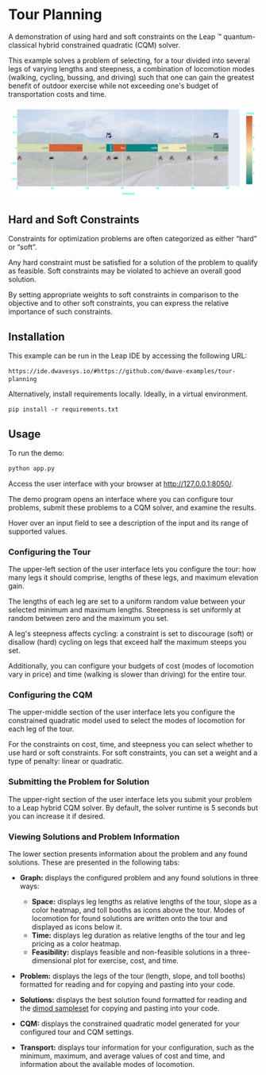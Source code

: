 # Tour Planning

A demonstration of using hard and soft constraints on the Leap &trade;
quantum-classical hybrid constrained quadratic (CQM) solver.

This example solves a problem of selecting, for a tour divided into several legs
of varying lengths and steepness, a combination of locomotion modes (walking,
cycling, bussing, and driving) such that one can gain the greatest benefit of
outdoor exercise while not exceeding one's budget of transportation costs and time.  

![Example Solution](assets/example_space_graph.png)

## Hard and Soft Constraints

Constraints for optimization problems are often categorized as either “hard” or
“soft”.

Any hard constraint  must be satisfied for a solution of the problem to qualify
as feasible. Soft constraints may be violated to achieve an overall good solution.

By setting appropriate weights to soft constraints in comparison to the objective
and to other soft constraints, you can express the relative importance of such
constraints.

## Installation

This example can be run in the Leap IDE by accessing the following URL:

    https://ide.dwavesys.io/#https://github.com/dwave-examples/tour-planning


Alternatively, install requirements locally. Ideally, in a virtual environment.

    pip install -r requirements.txt

## Usage

To run the demo:

```bash
python app.py
```

Access the user interface with your browser at http://127.0.0.1:8050/.

The demo program opens an interface where you can configure tour
problems, submit these problems to a CQM solver, and examine the results.

Hover over an input field to see a description of the input and its range of
supported values.

### Configuring the Tour

The upper-left section of the user interface lets you configure the tour: how
many legs it should comprise, lengths of these legs, and maximum elevation gain.

The lengths of each leg are set to a uniform random value between your selected
minimum and maximum lengths. Steepness is set uniformly at random between zero
and the maximum you set.

A leg's steepness affects cycling: a constraint is set to discourage (soft) or
disallow (hard) cycling on legs that exceed half the maximum steeps you set.

Additionally, you can configure your budgets of cost (modes of locomotion
vary in price) and time (walking is slower than driving) for the entire tour.

### Configuring the CQM

The upper-middle section of the user interface lets you configure the constrained
quadratic model used to select the modes of locomotion for each leg of the tour.

For the constraints on cost, time, and steepness you can select whether to
use hard or soft constraints. For soft constraints, you can set a weight and
a type of penalty: linear or quadratic.

### Submitting the Problem for Solution

The upper-right section of the user interface lets you submit your problem
to a Leap hybrid CQM solver. By default, the solver runtime is 5 seconds but
you can increase it if desired.

### Viewing Solutions and Problem Information

The lower section presents information about the problem and any found solutions.
These are presented in the following tabs:

* **Graph:** displays the configured problem and any found solutions in three ways:

    - **Space:** displays leg lengths as relative lengths of the tour, slope as a
      color heatmap, and toll booths as icons above the tour. Modes of locomotion
      for found solutions are written onto the tour and displayed as icons below 
      it.
    - **Time:** displays leg duration as relative lengths of the tour and leg pricing
      as a color heatmap.   
    - **Feasibility:** displays feasible and non-feasible solutions in a
      three-dimensional plot for exercise, cost, and time.
* **Problem:** displays the legs of the tour (length, slope, and toll booths) formatted
    for reading and for copying and pasting into your code.
* **Solutions:** displays the best solution found formatted for reading and the
    [dimod sampleset](
https://docs.ocean.dwavesys.com/en/stable/docs_dimod/reference/sampleset.html)
    for copying and pasting into your code.
* **CQM:** displays the constrained quadratic model generated for your configured
    tour and CQM settings.
* **Transport:** displays tour information for your configuration, such as the
    minimum, maximum, and average values of cost and time, and information about
    the available modes of locomotion.
